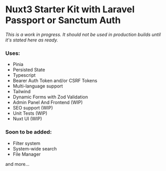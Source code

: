 # Nuxt3 Starter Kit with Laravel Passport or Sanctum Auth

_This is a work in progress. It should not be used in production builds until it's stated here as ready._

### Uses:

- Pinia
- Persisted State
- Typescript
- Bearer Auth Token and/or CSRF Tokens
- Multi-language support
- Tailwind
- Dynamic Forms with Zod Validation
- Admin Panel And Frontend (WIP)
- SEO support (WIP)
- Unit Tests (WIP)
- Nuxt UI (WIP)

### Soon to be added:

- Filter system
- System-wide search
- File Manager

and more...
